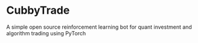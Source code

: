 # CubbyTrade

A simple open source reinforcement learning bot for quant investment and algorithm trading using PyTorch
